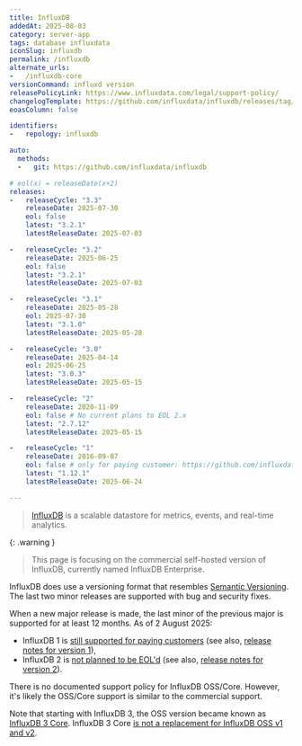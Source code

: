 ```yaml
---
title: InfluxDB
addedAt: 2025-08-03
category: server-app
tags: database influxdata
iconSlug: influxdb
permalink: /influxdb
alternate_urls:
-   /influxdb-core
versionCommand: influxd version
releasePolicyLink: https://www.influxdata.com/legal/support-policy/
changelogTemplate: https://github.com/influxdata/influxdb/releases/tag/v__LATEST__
eoasColumn: false

identifiers:
-   repology: influxdb

auto:
  methods:
  -   git: https://github.com/influxdata/influxdb

# eol(x) = releaseDate(x+2)
releases:
-   releaseCycle: "3.3"
    releaseDate: 2025-07-30
    eol: false
    latest: "3.2.1"
    latestReleaseDate: 2025-07-03

-   releaseCycle: "3.2"
    releaseDate: 2025-06-25
    eol: false
    latest: "3.2.1"
    latestReleaseDate: 2025-07-03

-   releaseCycle: "3.1"
    releaseDate: 2025-05-28
    eol: 2025-07-30
    latest: "3.1.0"
    latestReleaseDate: 2025-05-28

-   releaseCycle: "3.0"
    releaseDate: 2025-04-14
    eol: 2025-06-25
    latest: "3.0.3"
    latestReleaseDate: 2025-05-15

-   releaseCycle: "2"
    releaseDate: 2020-11-09
    eol: false # No current plans to EOL 2.x
    latest: "2.7.12"
    latestReleaseDate: 2025-05-15

-   releaseCycle: "1"
    releaseDate: 2016-09-07
    eol: false # only for paying customer: https://github.com/influxdata/influxdb/issues/25045#issuecomment-2153063103
    latest: "1.12.1"
    latestReleaseDate: 2025-06-24

---
```


> [InfluxDB](https://github.com/influxdata/influxdb) is a scalable datastore for metrics, events, and real-time analytics.

{: .warning }
> This page is focusing on the commercial self-hosted version of InfluxDB, currently named InfluxDB Enterprise.

InfluxDB does use a versioning format that resembles [Semantic Versioning](https://semver.org/).
The last two minor releases are supported with bug and security fixes.

When a new major release is made, the last minor of the previous major is supported for at least 12 months.
As of 2 August 2025:

- InfluxDB 1 is [still supported for paying customers](https://github.com/influxdata/influxdb/issues/25045#issuecomment-2153063103) (see also, [release notes for version 1](https://docs.influxdata.com/enterprise_influxdb/v1/about-the-project/release-notes/)),
- InfluxDB 2 is [not planned to be EOL'd](https://community.influxdata.com/t/questions-about-influxdb-3-enterprise-free-tier-for-home-users-and-the-future-of-influxdb-v2/57028) (see also, [release notes for version 2](https://docs.influxdata.com/influxdb/v2/reference/release-notes/influxdb/)).

There is no documented support policy for InfluxDB OSS/Core.
However, it's likely the OSS/Core support is similar to the commercial support.

Note that starting with InfluxDB 3, the OSS version became known as [InfluxDB 3 Core](https://www.influxdata.com/blog/influxdb-3-oss-ga/).
InfluxDB 3 Core [is not a replacement for InfluxDB OSS v1 and v2](https://en.wikipedia.org/wiki/InfluxDB#InfluxDB_3_changes_open_source_offerings).

